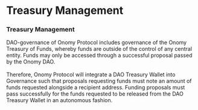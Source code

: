 # Treasury Management

### **Treasury Management**

DAO-governance of Onomy Protocol includes governance of the Onomy Treasury of Funds, whereby funds are outside of the control of any central entity. Funds may only be accessed through a successful proposal passed by the Onomy DAO. \
\
Therefore, Onomy Protocol will integrate a DAO Treasury Wallet into Governance such that proposals requesting funds must note an amount of funds requested alongside a recipient address. Funding proposals must pass successfully for the funds requested to be released from the DAO Treasury Wallet in an autonomous fashion.
